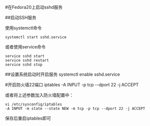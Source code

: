 #在Fedora20上启动sshd服务


##启动SSH服务

使用systemctl命令

	systemctl start sshd.service
或者使用service命令

	service sshd start
	service sshd restart 
	service sshd stop 

##设置系统启动时开启服务
	systemctl enable sshd.service

#开启防火墙22端口
	iptables -A INPUT -p tcp --dport 22 -j ACCEPT

或者将上述参数加入防火墙配置中：
   
	vi /etc/sysconfig/iptables
	-A INPUT -m state --state NEW -m tcp -p tcp --dport 22 -j ACCEPT
保存后重启iptables即可